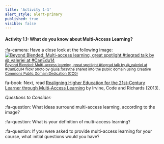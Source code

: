 ```yaml
---
title: 'Activity 1-1'
alert_style: alert-primary
published: true
visible: false
---
```


#### Activity 1.1: What do you know about Multi-Access Learning?

:fa-camera: Have a close look at the following image:
<a title="Beyond Blended: Multi-access learning, great spotlight #tiegrad talk by @_valeriei at #CanEdu14" href="https://flickr.com/photos/gforsythe/13959196560"><img src="https://live.staticflickr.com/5495/13959196560_fae7ffcc02.jpg" alt="Beyond Blended: Multi-access learning, great spotlight #tiegrad talk by @_valeriei at #CanEdu14" /></a><br /><small><a title="Beyond Blended: Multi-access learning, great spotlight #tiegrad talk by @_valeriei at #CanEdu14" href="https://flickr.com/photos/gforsythe/13959196560">Beyond Blended: Multi-access learning, great spotlight #tiegrad talk by @_valeriei at #CanEdu14</a> flickr photo by <a href="https://flickr.com/people/gforsythe">giulia.forsythe</a> shared into the public domain using <a href="https://creativecommons.org/publicdomain/zero/1.0/">Creative Commons Public Domain Dedication (CC0)</a> </small>

fa-book: Next, read [Realigning Higher Education for the 21st-Century Learner through Multi-Access Learning](https://jolt.merlot.org/vol9no2/irvine_0613.htm) by Irvine, Code and Richards (2013).  

*Questions to Consider:*

:fa-question: What ideas surround multi-access learning, according to the image?

:fa-question: What is your definition of multi-access learning?

:fa-question: If you were asked to provide multi-access learning for your course, what initial questions would you have?
